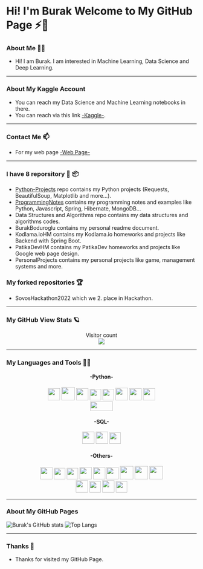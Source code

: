 # Hi! I'm Burak Welcome to My GitHub Page ⚡👋

### About Me :technologist:

- Hi! I am Burak. I am interested in Machine Learning, Data Science and Deep Learning.

<hr>

### About My Kaggle Account

- You can reach my Data Science and Machine Learning notebooks in there.
- You can reach via this link <a href="https://www.kaggle.com/burakbodurolu">-Kaggle-</a>.

<hr>

### Contact Me 📫

- For my web page <a href="https://burakboduroglu.github.io/">-Web Page-</a>

<hr>

### I have 8 reporsitory :scroll: :package:

- <a href="https://github.com/burakboduroglu/Python-Projects">Python-Projects</a> repo contains my Python projects (Requests, BeautifulSoup, Matplotlib and more...).
- <a href="https://github.com/burakboduroglu/Programming-Notes">ProgrammingNotes</a> contains my programming notes and examples like Python, Javascript, Spring, Hibernate, MongoDB...
- Data Structures and Algorithms repo contains my data structures and algorithms codes.
- BurakBoduroglu contains my personal readme document.
- Kodlama.ioHM contains my Kodlama.io homeworks and projects like Backend with Spring Boot.
- PatikaDevHM contains my PatikaDev homeworks and projects like Google web page design.
- PersonalProjects contains my personal projects like game, management systems and more.

### My forked repositories :trophy:

- SovosHackathon2022 which we 2. place in Hackathon.

<hr>

### My GitHub View Stats :ringed_planet:
<p align="center"> 
  Visitor count<br>
  <img src="https://profile-counter.glitch.me/burakboduroglu/count.svg" />
</p>

<hr>

### My Languages and Tools 🌱🔭

<div align="center" id="python">
<h4>-Python-</h4>
<img height="32px" src="https://cdn.jsdelivr.net/gh/devicons/devicon/icons/python/python-original.svg">
<img height="35px" src="https://user-images.githubusercontent.com/80620802/214639739-9b3ff247-5668-4e62-8f61-02ab2bbbc532.png" id="numpy">
<img height="32px" src="https://user-images.githubusercontent.com/80620802/214639772-39e71d03-5296-477d-b1d8-fc8400f0e509.png" id="pandas">
<img height="30px" src="https://user-images.githubusercontent.com/80620802/214640642-00cbffb0-ce61-4306-8332-f332176e1d10.png" id="gurobi"> 
<img height="30px" src="https://user-images.githubusercontent.com/80620802/214639786-2477d544-30ed-4d6f-b158-75f3c05d9038.png" id="matplotlib"> 
<img height="33px" src="https://user-images.githubusercontent.com/80620802/215109615-87fcd429-b665-4e14-8de7-027a9dd2c474.png" id="pytube">
<img height="32px" src="https://user-images.githubusercontent.com/80620802/215177360-a82fab15-0f50-4802-a419-3457393ebe85.png" id="selenium">
<img height="32px" src="https://user-images.githubusercontent.com/80620802/215177347-7d0da8b7-4dea-4635-a7cd-53681ab61841.png" id="requests"> 
</br>
<img height="25px" width="60px" src="https://user-images.githubusercontent.com/80620802/215177355-71437b28-89d4-4917-8018-97ee84a682b9.png" id="beautifulsoup">
</div>

<div align="center" id="sql">
<h4>-SQL-</h4>
<img height="32px" src="https://user-images.githubusercontent.com/80620802/197774559-f6b0973b-10a1-4fe3-af84-d228b99cd4a5.png" id="mongo">   
<img height="32px" src="https://user-images.githubusercontent.com/80620802/197856031-cc8d3082-5809-4bb3-89f7-ff534d76c2e0.png" id="postgres"> 
<img height="30px" src="https://user-images.githubusercontent.com/80620802/214932139-80ba0cc9-0645-47f3-a80f-54422c399022.png" id="sqlite"> 
</div>

<div align="center" id="other">
<h4>-Others-</h4>
<img height="32px" src="https://user-images.githubusercontent.com/80620802/198851961-54cfc97e-a0e1-4cdd-be52-7de9bb8a7523.png" id="js">  
<img height="30px" src="https://cdn.jsdelivr.net/gh/devicons/devicon/icons/html5/html5-original.svg">       
<img height="30px" src="https://cdn.jsdelivr.net/gh/devicons/devicon/icons/css3/css3-original.svg">
<img height="32px" src="https://user-images.githubusercontent.com/80620802/215251795-7ba0ac0d-77dd-4131-b097-49e99c670340.png"> 
<img height="32px" src="https://img.icons8.com/3d-fluency/512/github.png">        
<img height="32px" src="https://user-images.githubusercontent.com/80620802/197777668-4b581863-9b62-44f1-bd68-e8d2c2a4713a.png"> 
<img height="35px" src="https://user-images.githubusercontent.com/80620802/215110347-7e65ad1f-55ce-44f6-a431-ead9760776cb.png"> 
<img height="35px" src="https://user-images.githubusercontent.com/80620802/197773486-f07a665a-4675-456f-8757-99cdaeb1dbcb.png" id="c#">
<img height="35px" src="https://user-images.githubusercontent.com/80620802/214644393-d3732bf4-18a1-4f06-91f5-9600585333dd.png" id="c++">
</br>
<img height="32px" src="https://cdn.jsdelivr.net/gh/devicons/devicon/icons/java/java-original.svg">  
<img height="30px" src="https://user-images.githubusercontent.com/80620802/197775701-e2cffaa2-b9fd-4e5f-bf49-bcc7b2bd7f34.png" id="hibernate"> 
<img height="32px" src="https://user-images.githubusercontent.com/80620802/197776701-87c1a5f2-55be-41e4-a81b-5ca08555e0c5.png" id="spring"> 
<img height="30px" src="https://user-images.githubusercontent.com/80620802/214639508-a04eec61-6132-4b65-aa35-925af6d4ec33.png">

</div> 

<hr>

### About My GitHub Pages

![Burak's GitHub stats](https://github-readme-stats.vercel.app/api?username=burakboduroglu&show_icons=true&theme=gruvbox)
![Top Langs](https://github-readme-stats.vercel.app/api/top-langs/?username=burakboduroglu&layout=compact&theme=gruvbox)

<hr>

### Thanks 👋

- Thanks for visited my GitHub Page.

